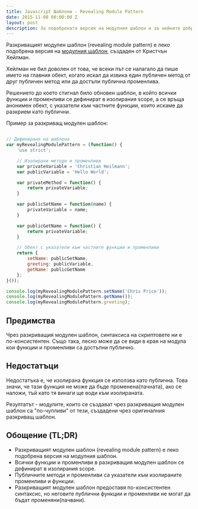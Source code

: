 ```yaml
---
title: Javascript Шаблони - Revealing Module Pattern
date: 2015-11-08 00:00:00 Z
layout: post
description: За подобрената версия на модулния шаблон и за нейните добри и лоши страни.
---
```


Разкриващият модулен шаблон (revealing module pattern) е леко подобрена версия на [модулния шаблон](http://kleopetrov.me/2015/11/05/javascript-module-pattern), създаден от Кристчън Хейлман.

Хейлман не бил доволен от това, че всеки път се налагало да пише името на главния обект, когато искал да извика един публичен метод от друг публичен метод или да достъпи публична променлива.

Решението до което стигнал било обновен шаблон, в който всички функции и променливи се дефинират в изолирания scope, а се връща анонимен обект, с указатели към частните функции, които искаме да разкрием като публични.

Пример за разкриващ модулен шаблон:

```js

// Дефиниране на шаблона
var myRevealingModulePattern = (function() {
    'use strict';

    // Изолирани методи и променливи
    var privateVariable = 'Christian Heilmann';
    var publicVariable = 'Hello World';

    var privateMethod = function() {
        return privateVariable;
    }

    var publicSetName = function(name) {
        privateVariable = name;
    }

    var publicGetName = function() {
        return privateVariable;
    }

    // Обект с указатели към частните функции и променливи
    return {
        setName: publicSetName,
        greeting: publicVariable,
        getName: publicGetName
    };
}());

console.log(myRevealingModulePattern.setName('Chris Price'));
console.log(myRevealingModulePattern.getName());
console.log(myRevealingModulePattern.greeting);

```

## Предимства

Чрез разкриващия модулен шаблон, синтаксиса на скриптовете ни е по-консистентен. Също така, лесно може да се види в края на модула кои функции и променливи са достъпни публично.

## Недостатъци

Недостатъка е, че изолирана функция се използва като публична. Това значи, че тази функция не може да бъде променена(пачната), ако се наложи, тъй като тя винаги ще води към изолираната.

Резултатът - модулите, които се създават чрез разкриващия модулен шаблон са "по-чупливи" от тези, създадени чрез оригиналния разкриващ шаблон.

## Обощение (TL;DR)

- Разкриващият модулен шаблон (revealing module pattern) е леко подобрена версия на модулния шаблон.
- Всички функции и променливи в разкриващия модулен шаблон се дефинират в изолирания scope.
- Публичните методи и променливи са указатели към изолираните променливи и функции.
- Разкриващият модулен шаблон предоставя по-консистентен синтаксис, но неговите публични функции и променливи не могат да бъдат променяни(пачвани).